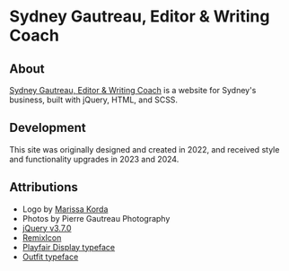 # Sydney Gautreau, Editor & Writing Coach

## About
[Sydney Gautreau, Editor & Writing Coach](https://sydneygautreau.com) is a website for Sydney's business, built with jQuery, HTML, and SCSS.

## Development
This site was originally designed and created in 2022, and received style and functionality upgrades in 2023 and 2024.

## Attributions
- Logo by <a href="https://marissakorda.com" target="_blank" rel="noreferrer">Marissa Korda</a>
- Photos by Pierre Gautreau Photography
- [jQuery v3.7.0](https://jquery.com/)
- [RemixIcon](https://remixicon.com/)
- [Playfair Display typeface](https://fonts.google.com/specimen/Playfair+Display)
- [Outfit typeface](https://fonts.google.com/specimen/Outfit)